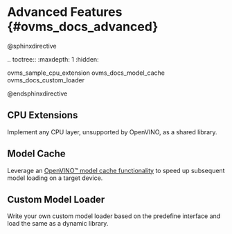 # Advanced Features {#ovms_docs_advanced}

@sphinxdirective

.. toctree::
   :maxdepth: 1
   :hidden:

   ovms_sample_cpu_extension
   ovms_docs_model_cache
   ovms_docs_custom_loader

@endsphinxdirective

## CPU Extensions

Implement any CPU layer, unsupported by OpenVINO, as a shared library.


## Model Cache

Leverage an [OpenVINO&trade; model cache functionality](https://docs.openvino.ai/2022.2/openvino_docs_IE_DG_Model_caching_overview.html) to speed up subsequent model loading on a target device.

## Custom Model Loader 

Write your own custom model loader based on the predefine interface and load the same as a dynamic library. 
